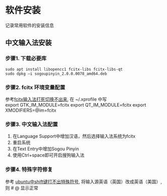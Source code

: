 # 软件安装
记录常用软件的安装信息

## 中文输入法安装

###  步骤1. 下载必要库

    sudo apt install libopencc1 fcitx-libs fcitx-libs-qt
    sudo dpkg –i sogoupinyin_2.0.0.0078_amd64.deb

### 步骤2. fcitx 环境变量配置

参考[fcitx输入法打死切换不出来](https://bbs.archlinuxcn.org/viewtopic.php?id=1862),
在 ~/.xprofile 中写  
    export GTK_IM_MODULE=fcitx
    export QT_IM_MODULE=fcitx
    export XMODIFIERS=@im=fcitx

### 步骤3. 中文输入法配置

1. 在Language Support中增加汉语，然后选择输入法系统为fcitx
2. 重启系统
3. 在Text Entry中增加Sogou Pinyin
4. 使用Ctrl+space即可开启搜狗输入法

### 步骤4. 特殊字符修复

参考 [ubuntu中shift键打不出特殊符号](http://blog.csdn.net/linxingqianglai/article/details/51813548),
将输入源英语（英国）改成英语（美国）, 则 # @ 显示正常
